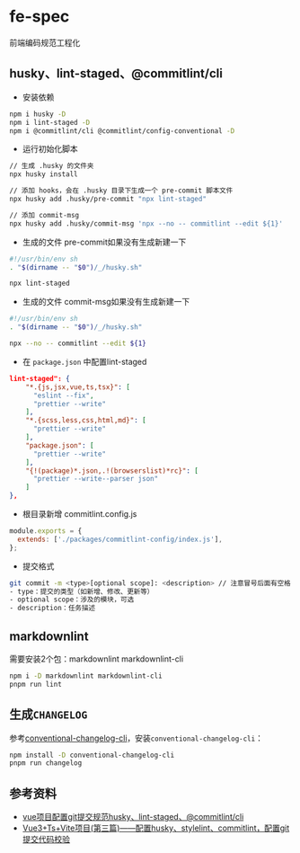# fe-spec

前端编码规范工程化

## husky、lint-staged、@commitlint/cli

-  安装依赖

```bash
npm i husky -D
npm i lint-staged -D
npm i @commitlint/cli @commitlint/config-conventional -D
```

- 运行初始化脚本

```bash
// 生成 .husky 的文件夹
npx husky install

// 添加 hooks，会在 .husky 目录下生成一个 pre-commit 脚本文件
npx husky add .husky/pre-commit "npx lint-staged"

// 添加 commit-msg
npx husky add .husky/commit-msg 'npx --no -- commitlint --edit ${1}'
```

- 生成的文件 pre-commit如果没有生成新建一下

```bash
#!/usr/bin/env sh
. "$(dirname -- "$0")/_/husky.sh"

npx lint-staged
```

- 生成的文件 commit-msg如果没有生成新建一下

```bash
#!/usr/bin/env sh
. "$(dirname -- "$0")/_/husky.sh"

npx --no -- commitlint --edit ${1}
```

- 在 `package.json` 中配置lint-staged

```json
lint-staged": {
    "*.{js,jsx,vue,ts,tsx}": [
      "eslint --fix",
      "prettier --write"
    ],
    "*.{scss,less,css,html,md}": [
      "prettier --write"
    ],
    "package.json": [
      "prettier --write"
    ],
    "{!(package)*.json,.!(browserslist)*rc}": [
      "prettier --write--parser json"
    ]
},
```

- 根目录新增 commitlint.config.js

```js
module.exports = {
  extends: ['./packages/commitlint-config/index.js'],
};
```

- 提交格式

```bash
git commit -m <type>[optional scope]: <description> // 注意冒号后面有空格
- type：提交的类型（如新增、修改、更新等）
- optional scope：涉及的模块，可选
- description：任务描述
```

## markdownlint

需要安装2个包：markdownlint markdownlint-cli

```bash
npm i -D markdownlint markdownlint-cli
pnpm run lint
```

## 生成`CHANGELOG`

参考[conventional-changelog-cli](https://www.npmjs.com/package/conventional-changelog-cli)，安装`conventional-changelog-cli`：

```bash
npm install -D conventional-changelog-cli
pnpm run changelog
```

## 参考资料

- [vue项目配置git提交规范husky、lint-staged、@commitlint/cli](https://blog.csdn.net/qq_61402485/article/details/131612959)
- [Vue3+Ts+Vite项目(第三篇)——配置husky、stylelint、commitlint，配置git提交代码校验](https://blog.csdn.net/qq_44741577/article/details/137959595)

